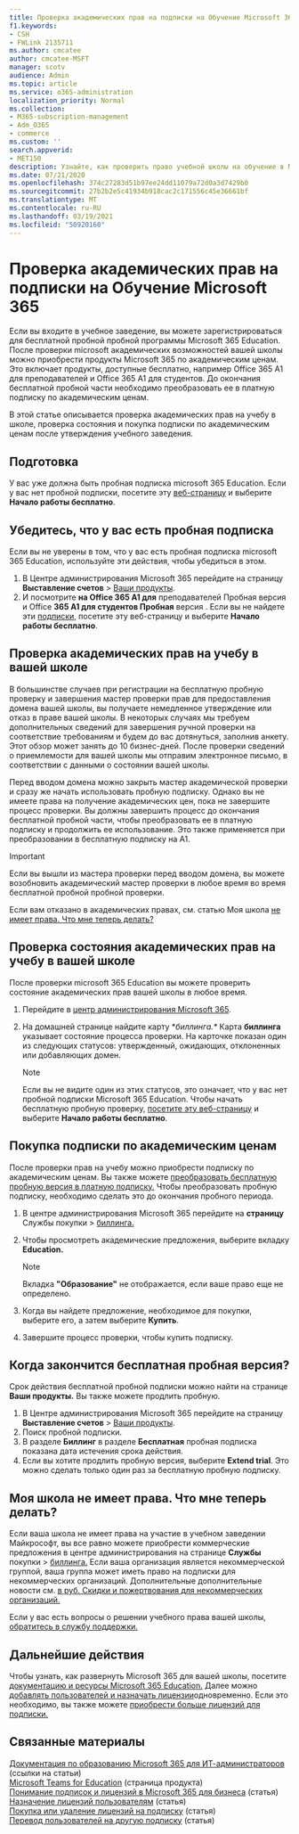 ```yaml
---
title: Проверка академических прав на подписки на Обучение Microsoft 365
f1.keywords:
- CSH
- FWLink 2135711
ms.author: cmcatee
author: cmcatee-MSFT
manager: scotv
audience: Admin
ms.topic: article
ms.service: o365-administration
localization_priority: Normal
ms.collection:
- M365-subscription-management
- Adm_O365
- commerce
ms.custom: ''
search.appverid:
- MET150
description: Узнайте, как проверить право учебной школы на обучение в Microsoft 365.
ms.date: 07/21/2020
ms.openlocfilehash: 374c27283d51b97ee24dd11079a72d0a3d7429b0
ms.sourcegitcommit: 27b2b2e5c41934b918cac2c171556c45e36661bf
ms.translationtype: MT
ms.contentlocale: ru-RU
ms.lasthandoff: 03/19/2021
ms.locfileid: "50920160"
---
```

# <a name="verify-academic-eligibility-for-microsoft-365-education-subscriptions"></a>Проверка академических прав на подписки на Обучение Microsoft 365

Если вы входите в учебное заведение, вы можете зарегистрироваться для бесплатной пробной пробной программы Microsoft 365 Education. После проверки microsoft академических возможностей вашей школы можно приобрести продукты Microsoft 365 по академическим ценам. Это включает продукты, доступные бесплатно, например Office 365 A1 для преподавателей и Office 365 A1 для студентов. До окончания бесплатной пробной части необходимо преобразовать ее в платную подписку по академическим ценам.

В этой статье описывается проверка академических прав на учебу в школе, проверка состояния и покупка подписки по академическим ценам после утверждения учебного заведения.

## <a name="before-you-begin"></a>Подготовка

У вас уже должна быть пробная подписка microsoft 365 Education. Если у вас нет пробной подписки, посетите эту [веб-страницу](https://www.microsoft.com/microsoft-365/academic/compare-office-365-education-plans?activetab=tab%3aprimaryr1) и выберите **Начало работы бесплатно**.

## <a name="verify-that-you-have-a-trial-subscription"></a>Убедитесь, что у вас есть пробная подписка

Если вы не уверены в том, что у вас есть пробная подписка microsoft 365 Education, используйте эти действия, чтобы убедиться в этом.

1. В Центре администрирования Microsoft 365 перейдите на страницу **Выставление счетов** \> <a href="https://go.microsoft.com/fwlink/p/?linkid=842054" target="_blank">Ваши продукты</a>.
2. И посмотрите **на Office 365 A1 для** преподавателей Пробная версия и Office **365 A1 для студентов Пробная** версия . Если вы не найдете эти [подписки,](https://www.microsoft.com/microsoft-365/academic/compare-office-365-education-plans?activetab=tab%3aprimaryr1) посетите эту веб-страницу и выберите **Начало работы бесплатно**.

## <a name="verify-your-schools-academic-eligibility"></a>Проверка академических прав на учебу в вашей школе

В большинстве случаев при регистрации на бесплатную пробную проверку и завершения мастер проверки прав для предоставления домена вашей школы, вы получаете немедленное утверждение или отказ в праве вашей школы. В некоторых случаях мы требуем дополнительных сведений для завершения ручной проверки на соответствие требованиям и будем до вас дотянуться, заполнив анкету. Этот обзор может занять до 10 бизнес-дней. После проверки сведений о приемлемости для вашей школы мы отправим электронное письмо, в соответствии с данными о состоянии вашей школы.

Перед вводом домена можно закрыть мастер академической проверки и сразу же начать использовать пробную подписку. Однако вы не имеете права на получение академических цен, пока не завершите процесс проверки. Вы должны завершить процесс до окончания бесплатной пробной части, чтобы преобразовать ее в платную подписку и продолжить ее использование. Это также применяется при преобразовании в бесплатную подписку на A1.

> [!IMPORTANT]
> Если вы вышли из мастера проверки перед [](https://go.microsoft.com/fwlink/p/?linkid=2135255) вводом домена, вы можете возобновить академический мастер проверки в любое время во время бесплатной пробной пробной проверки.

Если вам отказано в академических правах, см. статью Моя школа [не имеет права. Что мне теперь делать?](#my-school-isnt-eligible-what-do-i-do-now)

## <a name="check-the-status-of-your-schools-academic-eligibility"></a>Проверка состояния академических прав на учебу в вашей школе

После проверки microsoft 365 Education вы можете проверить состояние академических прав вашей школы в любое время.

1. Перейдите в [центр администрирования Microsoft 365](https://go.microsoft.com/fwlink/p/?linkid=2024339).
2. На домашней странице найдите карту **биллинга.\**
    Карта **биллинга** указывает состояние процесса проверки. На карточке показан один из следующих статусов: утвержденный, ожидающих, отклоненных или добавляющих домен.

    > [!NOTE]
    > Если вы не видите один из этих статусов, это означает, что у вас нет пробной подписки Microsoft 365 Education. Чтобы начать бесплатную пробную проверку, [посетите эту веб-страницу](https://www.microsoft.com/microsoft-365/academic/compare-office-365-education-plans?activetab=tab%3aprimaryr1) и выберите **Начало работы бесплатно**.

## <a name="buy-subscriptions-at-academic-prices"></a>Покупка подписки по академическим ценам

После проверки прав на учебу можно приобрести подписку по академическим ценам. Вы также можете [преобразовать бесплатную пробную версия в платную подписку.](../try-or-buy-microsoft-365.md) Чтобы преобразовать пробную подписку, необходимо сделать это до окончания пробного периода.

1. В центре администрирования Microsoft 365 перейдите на **страницу** Службы покупки \> <a href="https://go.microsoft.com/fwlink/p/?linkid=868433" target="_blank">биллинга.</a>
2. Чтобы просмотреть академические предложения, выберите вкладку **Education.**

    > [!NOTE]
    > Вкладка **"Образование"** не отображается, если ваше право еще не определено.

3. Когда вы найдете предложение, необходимое для покупки, выберите его, а затем выберите **Купить**.
4. Завершите процесс проверки, чтобы купить подписку.

## <a name="when-does-my-free-trial-end"></a>Когда закончится бесплатная пробная версия?

Срок действия бесплатной пробной подписки можно найти на странице **Ваши продукты.** Вы также можете продлить пробную.

1. В Центре администрирования Microsoft 365 перейдите на страницу **Выставление счетов** \> <a href="https://go.microsoft.com/fwlink/p/?linkid=842054" target="_blank">Ваши продукты</a>.
2. Поиск пробной подписки.
3. В разделе **Биллинг** в разделе **Бесплатная** пробная подписка показана дата истечения срока действия.
4. Если вы хотите продлить пробную версия, выберите **Extend trial**. Это можно сделать только один раз за бесплатную пробную подписку.

## <a name="my-school-isnt-eligible-what-do-i-do-now"></a>Моя школа не имеет права. Что мне теперь делать?

Если ваша школа не имеет права на участие в учебном заведении Майкрософт, вы все равно можете приобрести коммерческие предложения в центре администрирования на странице **Службы** покупки \> <a href="https://go.microsoft.com/fwlink/p/?linkid=868433" target="_blank">биллинга.</a> Если ваша организация является некоммерческой группой, ваша группа может иметь право на подписки для некоммерческих организаций. Дополнительные дополнительные новости см. [в руб. Скидки и пожертвования для некоммерческих организаций.](https://www.microsoft.com/nonprofits/eligibility)

Если у вас есть вопросы о решении учебного права вашей школы, [обратитесь в службу поддержки.](../../admin/contact-support-for-business-products.md)

## <a name="next-steps"></a>Дальнейшие действия

Чтобы узнать, как развернуть Microsoft 365 для вашей школы, посетите [документацию и ресурсы Microsoft 365 Education.](/microsoft-365/education/deploy/) Далее можно [добавлять пользователей и назначать лицензии](../../admin/add-users/add-users.md)одновременно. Если это необходимо, вы также можете [приобрести больше лицензий для подписки.](../licenses/buy-licenses.md)

## <a name="related-content"></a>Связанные материалы

[Документация по образованию Microsoft 365 для ИТ-администраторов](/education/itadmins) (ссылки на статьи)\
[Microsoft Teams for Education](https://microsoft.com/education/products/teams/default.aspx) (страница продукта)\
[Понимание подписок и лицензий в Microsoft 365 для бизнеса](../licenses/subscriptions-and-licenses.md) (статья)\
[Назначение лицензий пользователям](../../admin/manage/assign-licenses-to-users.md) (статья)\
[Покупка или удаление лицензий на подписку](../licenses/buy-licenses.md) (статья)\
[Перевод пользователей на другую подписку](move-users-different-subscription.md) (статья)